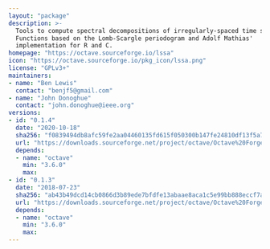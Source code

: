 ```yaml
---
layout: "package"
description: >-
  Tools to compute spectral decompositions of irregularly-spaced time series.
  Functions based on the Lomb-Scargle periodogram and Adolf Mathias'
  implementation for R and C.
homepage: "https://octave.sourceforge.io/lssa"
icon: "https://octave.sourceforge.io/pkg_icon/lssa.png"
license: "GPLv3+"
maintainers:
- name: "Ben Lewis"
  contact: "benjf5@gmail.com"
- name: "John Donoghue"
  contact: "john.donoghue@ieee.org"
versions:
- id: "0.1.4"
  date: "2020-10-18"
  sha256: "f0839494db8afc59fe2aa04460135fd615f050300b147fe24810df13f5a70982"
  url: "https://downloads.sourceforge.net/project/octave/Octave%20Forge%20Packages/Individual%20Package%20Releases/lssa-0.1.4.tar.gz"
  depends:
  - name: "octave"
    min: "3.6.0"
    max:
- id: "0.1.3"
  date: "2018-07-23"
  sha256: "ab43b49dcd14cb0866d3b89ede7bfdfe13abaae8aca1c5e99bb888eccf7ac407"
  url: "https://downloads.sourceforge.net/project/octave/Octave%20Forge%20Packages/Individual%20Package%20Releases/lssa-0.1.3.tar.gz"
  depends:
  - name: "octave"
    min: "3.6.0"
    max:
---
```

